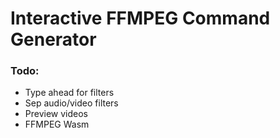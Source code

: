 # Interactive FFMPEG Command Generator

### Todo:

- Type ahead for filters
- Sep audio/video filters
- Preview videos
- FFMPEG Wasm
